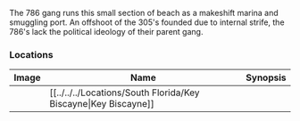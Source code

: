 The 786 gang runs this small section of beach as a makeshift marina and smuggling port. An offshoot of the 305's founded due to internal strife, the 786's lack the political ideology of their parent gang.

### Locations

| Image | Name   | Synopsis |
| ----- | ------ | -------- |
|       | [[../../../Locations/South Florida/Key Biscayne\|Key Biscayne]] |         |